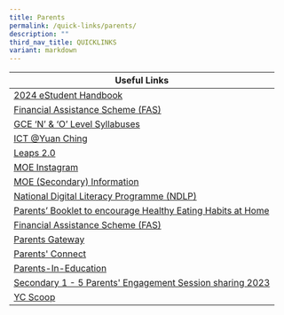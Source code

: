 ```yaml
---
title: Parents
permalink: /quick-links/parents/
description: ""
third_nav_title: QUICKLINKS
variant: markdown
---
```

| Useful Links | 
| -------- | 
| [2024 eStudent Handbook](https://for.edu.sg/yc2024-estudent-handbook-v2)|
|[Financial Assistance Scheme (FAS)](/others/financial-assistance-scheme-fas/)| 
|[GCE ‘N’ & ‘O’ Level Syllabuses](https://www.seab.gov.sg/)| 
|[ICT @Yuan Ching](https://sites.google.com/view/hblyuanching/home)| 
|[Leaps 2.0](https://www.moe.gov.sg/education-in-sg/our-programmes/cca/leaps2-0)| 
|[MOE Instagram](https://www.instagram.com/parentingwith.moesg/)| 
| [MOE (Secondary) Information](https://www.moe.gov.sg/secondary)| 
| [National Digital Literacy Programme (NDLP)](/passionate-trailblazers/national-digital-literacy-programme-ndlp/)| 
|[Parents’ Booklet to encourage Healthy Eating Habits at Home](/files/HPB%20HM%20Parents%20Booklet_School_Generic_30%20Mar.pdf)| 
|[Financial Assistance Scheme (FAS)](/others/financial-assistance-scheme-fas/)| 
|[Parents Gateway](/quick-links/for-parents/parents-gateway/)|
|[Parents' Connect](/quick-links/for-parents/parents-connect/)|
|[Parents-In-Education](https://www.schoolbag.edu.sg/)|
|[Secondary 1 - 5 Parents' Engagement Session sharing 2023](/others/pes2023/)|
|[YC Scoop](/quick-links/for-parents/yc-scoop/)|
